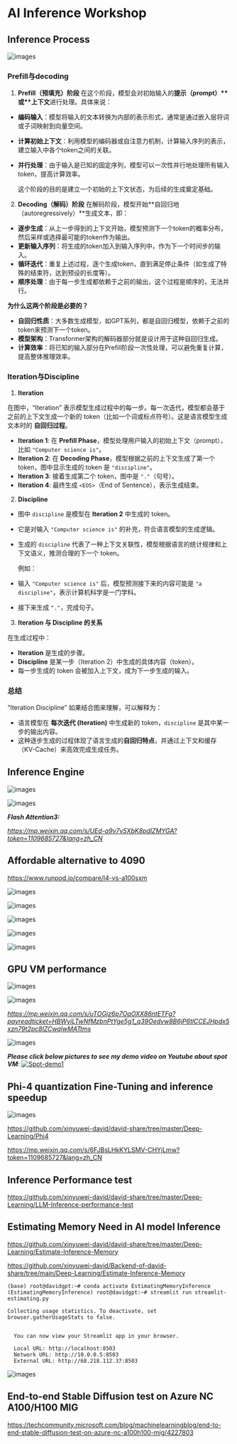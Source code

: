 # AI Inference Workshop

## Inference Process

![images](https://github.com/xinyuwei-david/Backend-of-david-share/blob/main/Working-Scripts/DN-AI-Inference-Workshop/images/17.png)

### Prefill与decoding

1. **Prefill（预填充）阶段**
   在这个阶段，模型会对初始输入的**提示（prompt）\**或\**上下文**进行处理。具体来说：

- **编码输入**：模型将输入的文本转换为内部的表示形式，通常是通过嵌入层将词或子词映射到向量空间。

- **计算初始上下文**：利用模型的编码器或自注意力机制，计算输入序列的表示，建立输入中各个token之间的关联。

- **并行处理**：由于输入是已知的固定序列，模型可以一次性并行地处理所有输入token，提高计算效率。

  这个阶段的目的是建立一个初始的上下文状态，为后续的生成奠定基础。

2. **Decoding（解码）阶段**
   在解码阶段，模型开始**自回归地（autoregressively）**生成文本，即：

- **逐步生成**：从上一步得到的上下文开始，模型预测下一个token的概率分布，然后采样或选择最可能的token作为输出。
- **更新输入序列**：将生成的token加入到输入序列中，作为下一个时间步的输入。
- **循环迭代**：重复上述过程，逐个生成token，直到满足停止条件（如生成了特殊的结束符，达到预设的长度等）。
- **顺序处理**：由于每一步生成都依赖于之前的输出，这个过程是顺序的，无法并行。

**为什么这两个阶段是必要的？**

- **自回归性质**：大多数生成模型，如GPT系列，都是自回归模型，依赖于之前的token来预测下一个token。
- **模型架构**：Transformer架构的解码器部分就是设计用于这种自回归生成。
- **计算效率**：将已知的输入部分在Prefill阶段一次性处理，可以避免重复计算，提高整体推理效率。

### **Iteration**与Discipline

1. **Iteration**

在图中，“Iteration” 表示模型生成过程中的每一步。每一次迭代，模型都会基于之前的上下文生成一个新的 token（比如一个词或标点符号）。这是语言模型生成文本时的 **自回归过程**。

- **Iteration 1**: 在 **Prefill Phase**，模型处理用户输入的初始上下文（prompt），比如 `"Computer science is"`。
- **Iteration 2**: 在 **Decoding Phase**，模型根据之前的上下文生成了第一个 token，图中显示生成的 token 是 `"discipline"`。
- **Iteration 3**: 接着生成第二个 token，图中是 `"."`（句号）。
- **Iteration 4**: 最终生成 `<EOS>`（End of Sentence），表示生成结束。



2. **Discipline**

- 图中 `discipline` 是模型在 **Iteration 2** 中生成的 token。

- 它是对输入 `"Computer science is"` 的补充，符合语言模型的生成逻辑。

- 生成的 `discipline` 代表了一种上下文关联性，模型根据语言的统计规律和上下文语义，推测合理的下一个 token。

  例如：

- 输入 `"Computer science is"` 后，模型预测接下来的内容可能是 `"a discipline"`，表示计算机科学是一门学科。

- 接下来生成 `"."`，完成句子。

  

3. **Iteration 与 Discipline 的关系**

在生成过程中：

- **Iteration** 是生成的步骤。
- **Discipline** 是某一步（Iteration 2）中生成的具体内容（token）。
- 每一步生成的 token 会被加入上下文，成为下一步生成的输入。



### 总结

“Iteration Discipline” 如果结合图来理解，可以解释为：

- 语言模型在 **每次迭代 (Iteration)** 中生成新的 token，`discipline` 是其中某一步的输出内容。
- 这种逐步生成的过程体现了语言生成的**自回归特点**，并通过上下文和缓存（KV-Cache）来高效完成生成任务。

## Inference Engine

![images](https://github.com/xinyuwei-david/Backend-of-david-share/blob/main/Working-Scripts/DN-AI-Inference-Workshop/images/2.png)

![images](https://github.com/xinyuwei-david/Backend-of-david-share/blob/main/Working-Scripts/DN-AI-Inference-Workshop/images/1.png)

***Flash Attention3:***

*https://mp.weixin.qq.com/s/UEd-a9v7v5XbK8pdlZMYGA?token=1109685727&lang=zh_CN*

## Affordable alternative to 4090

https://www.runpod.io/compare/l4-vs-a100sxm

![images](https://github.com/xinyuwei-david/Backend-of-david-share/blob/main/Working-Scripts/DN-AI-Inference-Workshop/images/7.png)

![images](https://github.com/xinyuwei-david/Backend-of-david-share/blob/main/Working-Scripts/DN-AI-Inference-Workshop/images/8.png)

![images](https://github.com/xinyuwei-david/Backend-of-david-share/blob/main/Working-Scripts/DN-AI-Inference-Workshop/images/10.png)

![images](https://github.com/xinyuwei-david/Backend-of-david-share/blob/main/Working-Scripts/DN-AI-Inference-Workshop/images/9.png)

![images](https://github.com/xinyuwei-david/Backend-of-david-share/blob/main/Working-Scripts/DN-AI-Inference-Workshop/images/11.png)

## GPU VM performance

![images](https://github.com/xinyuwei-david/Backend-of-david-share/blob/main/Working-Scripts/DN-AI-Inference-Workshop/images/14.png)

![images](https://github.com/xinyuwei-david/Backend-of-david-share/blob/main/Working-Scripts/DN-AI-Inference-Workshop/images/13.png)

*https://mp.weixin.qq.com/s/uTOGjz6p7OaOXX86ntETFg?payreadticket=HBWyiLTwNfMzbnPtYge5g1_q39Oedvw8B6jP6tlCCEJHpdx5xzn79t2pc8lZCwqlwMATtms*



![images](https://github.com/xinyuwei-david/Backend-of-david-share/blob/main/Working-Scripts/DN-AI-Inference-Workshop/images/15.png)

***Please click below pictures to see my demo video on Youtube about spot VM***:
[![Spot-demo1](https://raw.githubusercontent.com/xinyuwei-david/david-share/refs/heads/master/IMAGES/6.webp)](https://youtu.be/wDf4WA_7myM)

## Phi-4 quantization Fine-Tuning and inference speedup

![images](https://github.com/xinyuwei-david/Backend-of-david-share/blob/main/Working-Scripts/DN-AI-Inference-Workshop/images/12.png)

https://github.com/xinyuwei-david/david-share/tree/master/Deep-Learning/Phi4

https://mp.weixin.qq.com/s/6FJBsLHkKYLSMV-CHYjLmw?token=1109685727&lang=zh_CN

## Inference Performance test

https://github.com/xinyuwei-david/david-share/tree/master/Deep-Learning/LLM-Inference-performance-test

## Estimating Memory Need in AI model Inference

https://github.com/xinyuwei-david/david-share/tree/master/Deep-Learning/Estimate-Inference-Memory

https://github.com/xinyuwei-david/Backend-of-david-share/tree/main/Deep-Learning/Estimate-Inference-Memory

```
(base) root@davidgpt:~# conda activate EstimatingMemoryInference
(EstimatingMemoryInference) root@davidgpt:~# streamlit run streamlit-estimating.py

Collecting usage statistics. To deactivate, set browser.gatherUsageStats to false.


  You can now view your Streamlit app in your browser.

  Local URL: http://localhost:8503
  Network URL: http://10.0.0.5:8503
  External URL: http://68.218.112.37:8503
```

![images](https://github.com/xinyuwei-david/Backend-of-david-share/blob/main/Working-Scripts/DN-AI-Inference-Workshop/images/6.png)

## End-to-end Stable Diffusion test on Azure NC A100/H100 MIG

https://techcommunity.microsoft.com/blog/machinelearningblog/end-to-end-stable-diffusion-test-on-azure-nc-a100h100-mig/4227803
